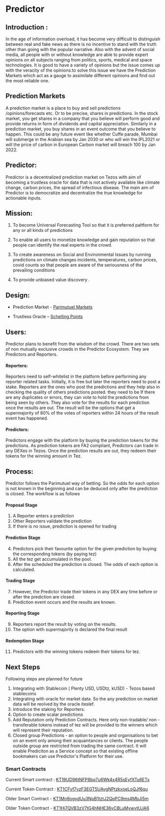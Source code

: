 # Predictor

## Introduction :

In the age of information overload, it has become very difficult to distinguish between real and fake news as there is no incentive to stand with the truth other than going with the popular narrative. Also with the advent of social media, all people with or without knowledge are able to provide expert opinions on all subjects ranging from politics, sports, medical and space technologies. It is good to have a variety of opinions but the issue comes up with the veracity of the opinions.to solve this issue we have the Prediction Markets which act as a gauge to assimilate different opinions and find out the most reliable one.

## Prediction Markets

A prediction market is a place to buy and sell predictions /opinions/forecasts etc. Or to be precise, shares in predictions. In the stock market, you get shares in a company that you believe will perform good and provide returns in form of dividends and capital appreciation. Similarly in a prediction market, you buy shares in an event outcome that you believe to happen. This could be any future event like whether Cuffe parade, Mumbai will submerge in the Arabian sea by Jan 2030 or who will win the IPL2021 or will the price of carbon in European Carbon market will breach 100 by Jan 2022.

## Predictor:

Predictor is a decentralized prediction market on Tezos with aim of becoming a trustless oracle for data that is not actively available like climate change, carbon prices, the spread of infectious disease. The main aim of Predictor is to democratize and decentralize the true knowledge for actionable inputs. 

## Mission:

1. To become Universal Forecasting Tool so that it is preferred paltform for any or all kinds of predictions

2. To enable all users to monetize knowledge and gain reputation so that people can identify the real experts in the crowd.

3. To create awareness on Social and Environmental Issues by running predictions on climate changes incidents, temperatures, carbon prices, covid counts so that people are aware of the seriousness of the prevailing conditions

4. To provide unbiased value discovery .

## Design:

* Prediction Market - [Parimutuel Markets](https://web.stanford.edu/~yyye/scpmfinal.pdf)

* Trustless Oracle – [Schelling Points](https://blog.ethereum.org/2014/03/28/schellingcoin-a-minimal-trust-universal-data-feed)

## Users:

Predictor plans to benefit from the wisdom of the crowd. There are two sets of non mutually exclusive crowds in the Predictor Ecosystem. They are Predictors and Reporters.

#### Reporters:
  Reporters need to self-whitelist in the platform before performing any reporter related tasks. Initially, it is free but later the reporters need to post a stake. Reporters are the ones who post the predictions and they help also in checking the quality of others predictions posted. they need to be  If there are any duplicates or errors, they can vote to hold the predictions from being seen by others.  They also vote for the results for each prediction once the results are out. The result will be the options that get a supermajority of 80% of the votes of reporters within 24 hours of the result event has happened.

#### Predictors:
  Predictors engage with the platform by buying the prediction tokens for the predictions. As prediction tokens are FA2 compliant, Predictors can trade in any DEXes in Tezos. Once the prediction results are out, they redeem their tokens for the winning amount in Tez.

## Process:

Predictor follows the Parimutuel way of betting. So the odds for each option is not known in the beginning and can be deduced only after the prediction is closed. The workflow is as follows

#### Proposal Stage
1. A Reporter enters a prediction
2. Other Reporters validate the prediction 
3. If there is no issue, prediction is opened for trading

#### Prediction Stage
4. Predictors pick their favourite option for the given prediction by buying the corresponding tokens (by paying tez)
5. All the tez get accumulated in the pool.
6. After the scheduled the prediction is closed. The odds of each option is calculated. 

#### Trading Stage
7. However, the Predictor trade their tokens in any DEX any time before or after the prediction are closed.
8. Prediction event occurs and the results are known.

#### Reporting Stage
9. Reporters report the result by voting on the results. 
10. The option with supermajority is declared the final result

#### Redemption Stage
11. Predictors with the winning tokens redeem their tokens for tez.


## Next Steps

Following steps are planned for future

1. Integrating with Stablecoin ( Plenty USD, USDtz, kUSD) - Tezos based stablecoins
2. Integrating with oracle for market data. So the any prediction on market data will be reolved by the oracle iteslef.
3. Introduce the staking for Reporters.
4. Option to create scalar predictions
5. Add Reputation only Prediction Contracts. Here only non-tradable/ non - transferable tokens instead of tez will be provided to the winners which will represent their reputation.
6. Closed group Predictions - an option to people and organisations to bet on an event only among their acquaintances or clients. The people outside group are restricted from trading the same contract. It will enable Prediciton as a Service concept so that existing offline bookmakers can use Predictor's Platform for their use. 

### Smart Contracts

Current Smart contract : [KT19UD96tNFP8bq7u6Wk4x4R5sEyfXTu6ETx](https://smartpy.io/explorer.html?address=KT19UD96tNFP8bq7u6Wk4x4R5sEyfXTu6ETx)

Current Token Contract : [KT1CFyf7vzF3EGT5UAvgNPtzkxoeLoQJf6qu](https://smartpy.io/explorer.html?address=KT1CFyf7vzF3EGT5UAvgNPtzkxoeLoQJf6qu)

Older Smart Contract - [KT1Mn8ogydUu3NpB1tztJ2QpPC9ms4MbJi5m](https://smartpy.io/explorer.html?address=KT1Mn8ogydUu3NpB1tztJ2QpPC9ms4MbJi5m)

Older Token Contract - [KT1Hi7QVB3zV7tG4hNHE36vC8LuMywvtUJA6](https://smartpy.io/explorer.html?address=KT1Hi7QVB3zV7tG4hNHE36vC8LuMywvtUJA6)



